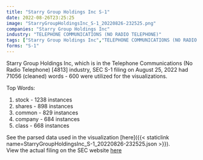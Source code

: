 ```yaml
---
title: "Starry Group Holdings Inc S-1"
date: 2022-08-26T23:25:25
image: "StarryGroupHoldingsInc_S-1_20220826-232525.png"
companies: "Starry Group Holdings Inc"
industry: "TELEPHONE COMMUNICATIONS (NO RADIO TELEPHONE)"
tags: ["Starry Group Holdings Inc","TELEPHONE COMMUNICATIONS (NO RADIO TELEPHONE)","08-25-2022","S-1"]
forms: "S-1"
---
```

Starry Group Holdings Inc, which is in the Telephone Communications (No Radio Telephone) [4813] industry, SEC S-1 filing on August 25, 2022 had 71056 (cleaned) words - 600 were utilized for the visualizations.

Top Words:
1. stock - 1238 instances
2. shares - 898 instances
3. common - 829 instances
4. company - 684 instances
5. class - 668 instances


See the parsed data used in the visualization [here]({{< staticlink name=StarryGroupHoldingsInc_S-1_20220826-232525.json >}}).  
View the actual filing on the SEC website [here](https://www.sec.gov/Archives/edgar/data/1884697/0001193125-22-228734.txt)
